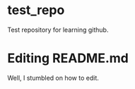 # test_repo
Test repository for learning github.

# Editing README.md
Well, I stumbled on how to edit.
